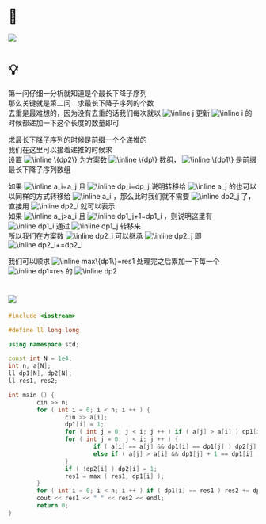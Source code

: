 # 🔗
<a href="https://www.luogu.com.cn/problem/P1108"><img src="https://i.loli.net/2021/11/12/xedCcs7TWoPyuV2.png"></a>

# 💡
第一问仔细一分析就知道是个最长下降子序列  
那么关键就是第二问：求最长下降子序列的个数  
去重是最难想的，因为没有去重的话我们每次就以 <img src="https://latex.codecogs.com/svg.image?\inline&space;j" title="\inline j" /> 更新  <img src="https://latex.codecogs.com/svg.image?\inline&space;i" title="\inline i" /> 的时候都递加一下这个长度的数量即可  
  
求最长下降子序列的时候是前缀一个个递推的  
我们在这里可以接着递推的时候求  
设置  <img src="https://latex.codecogs.com/svg.image?\inline&space;\{dp2\}" title="\inline \{dp2\}" /> 为方案数  <img src="https://latex.codecogs.com/svg.image?\inline&space;\{dp\}" title="\inline \{dp\}" /> 数组，  <img src="https://latex.codecogs.com/svg.image?\inline&space;\{dp1\}" title="\inline \{dp1\}" /> 是前缀最长下降子序列数组  
  
如果  <img src="https://latex.codecogs.com/svg.image?\inline&space;a_i=a_j" title="\inline a_i=a_j" /> 且  <img src="https://latex.codecogs.com/svg.image?\inline&space;dp_i=dp_j" title="\inline dp_i=dp_j" /> 说明转移给  <img src="https://latex.codecogs.com/svg.image?\inline&space;a_j" title="\inline a_j" /> 的也可以以同样的方式转移给  <img src="https://latex.codecogs.com/svg.image?\inline&space;a_i" title="\inline a_i" /> ，那么此时我们就不需要  <img src="https://latex.codecogs.com/svg.image?\inline&space;dp2_j" title="\inline dp2_j" /> 了，直接用  <img src="https://latex.codecogs.com/svg.image?\inline&space;dp2_i" title="\inline dp2_i" /> 就可以表示  
如果  <img src="https://latex.codecogs.com/svg.image?\inline&space;a_j>a_i" title="\inline a_j>a_i" /> 且  <img src="https://latex.codecogs.com/svg.image?\inline&space;dp1_j+1=dp1_i" title="\inline dp1_j+1=dp1_i" /> ，则说明这里有  <img src="https://latex.codecogs.com/svg.image?\inline&space;dp1_i" title="\inline dp1_i" /> 通过  <img src="https://latex.codecogs.com/svg.image?\inline&space;dp1_j" title="\inline dp1_j" /> 转移来  
所以我们在方案数  <img src="https://latex.codecogs.com/svg.image?\inline&space;dp2_i" title="\inline dp2_i" /> 可以继承  <img src="https://latex.codecogs.com/svg.image?\inline&space;dp2_j" title="\inline dp2_j" /> 即  <img src="https://latex.codecogs.com/svg.image?\inline&space;dp2_i+=dp2_i" title="\inline dp2_i+=dp2_i" />   
  
我们可以顺求  <img src="https://latex.codecogs.com/svg.image?\inline&space;max\{dp1\}=res1" title="\inline max\{dp1\}=res1" /> 
处理完之后累加一下每一个  <img src="https://latex.codecogs.com/svg.image?\inline&space;dp1=res" title="\inline dp1=res" /> 的  <img src="https://latex.codecogs.com/svg.image?\inline&space;dp2" title="\inline dp2" />  

# <img src="https://img-blog.csdnimg.cn/20210713144601841.png" >
```cpp
#include <iostream>

#define ll long long

using namespace std;

const int N = 1e4;
int n, a[N];
ll dp1[N], dp2[N];
ll res1, res2;

int main () {
        cin >> n;
        for ( int i = 0; i < n; i ++ ) {
                cin >> a[i]; 
                dp1[i] = 1;
                for ( int j = 0; j < i; j ++ ) if ( a[j] > a[i] ) dp1[i] = max ( dp1[i], dp1[j] + 1 );
                for ( int j = 0; j < i; j ++ ) {
                        if ( a[i] == a[j] && dp1[i] == dp1[j] ) dp2[j] = 0;
                        else if ( a[j] > a[i] && dp1[j] + 1 == dp1[i] ) dp2[i] += dp2[j];
                }
                if ( !dp2[i] ) dp2[i] = 1;
                res1 = max ( res1, dp1[i] );
        }
        for ( int i = 0; i < n; i ++ ) if ( dp1[i] == res1 ) res2 += dp2[i];
        cout << res1 << " " << res2 << endl; 
        return 0;
}
```
